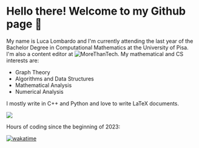 # Hello there! Welcome to my Github page 🖖

My name is Luca Lombardo and I'm currently attending the last year of the Bachelor Degree in Computational Mathematics at the University of Pisa. I'm also a content editor at ![MoreThanTech](https://morethantech.it/pubblicazioni?author=11_Luca%20Lombardo-). My mathematical and CS interests are:

* Graph Theory
* Algorithms and Data Structures
* Mathematical Analysis
* Numerical Analysis

I mostly write in C++ and Python and love to write LaTeX documents.

<p align="center">

![](https://github-readme-stats.vercel.app/api/top-langs/?username=lukefleed&hide=javascript,html,shell,SCSS,CSS,M,tex,jupyter%20notebook&theme=dracula)

</p>

Hours of coding since the beginning of 2023:

[![wakatime](https://wakatime.com/badge/user/a3116382-7adb-43ba-9490-83130c4b22c5.svg)](https://wakatime.com/@a3116382-7adb-43ba-9490-83130c4b22c5)
